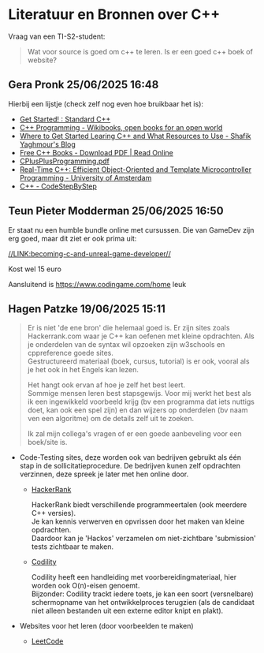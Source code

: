# Literatuur en Bronnen over C++

Vraag van een TI-S2-student:

> Wat voor source is goed om c++ te leren. Is er een goed c++ boek of website?

## Gera Pronk 25/06/2025 16:48

Hierbij een lijstje (check zelf nog even hoe bruikbaar het is):

* [Get Started! : Standard C++](https://isocpp.org/get-started)
* [C++ Programming - Wikibooks, open books for an open world](https://en.wikibooks.org/wiki/C++_Programming)
* [Where to Get Started Learing C++ and What Resources to Use - Shafik Yaghmour's Blog](https://shafik.github.io/c++/learning/2019/09/05/getting_started_learning_cpp.html)
* [Free C++ Books - Download PDF | Read Online](https://www.onlineprogrammingbooks.com/free-cplusplus-books/)
* [CPlusPlusProgramming.pdf](https://upload.wikimedia.org/wikipedia/commons/e/e9/CPlusPlusProgramming.pdf)
* [Real-Time C++: Efficient Object-Oriented and Template Microcontroller Programming - University of Amsterdam](https://lib.uva.nl/discovery/fulldisplay?docid=cdi_askewsholts_vlebooks_9783662629963&context=PC&vid=31UKB_UAM1_INST:UVA&lang=en&search_scope=DN_and_CI_and_PURE&adaptor=Primo%20Central&tab=Everything&query=any,contains,c%2B%2B&facet=rtype,include,books&offset=0)
* [C++ - CodeStepByStep](https://www.codestepbystep.com/r/problem/list/cpp)

## Teun Pieter Modderman 25/06/2025 16:50

Er staat nu een humble bundle online met cursussen. Die van GameDev zijn erg goed, maar dit ziet er ook prima uit:

[//LINK:becoming-c-and-unreal-game-developer//](https://www.humblebundle.com/software/becoming-c-and-unreal-game-developer-packt-software?utm_content=cta_button&mcID=102:685996203070551f7d026d0a:ot:56c3d162733462ca893d0cde:1&linkID=68599622efbd0fe2ea0a3def&utm_campaign=2025_06_24_becomingcandunrealgamedeveloperpackt_softwarebundle&utm_source=Humble+Bundle+Newsletter&utm_medium=email)

Kost wel 15 euro

Aansluitend is <https://www.codingame.com/home> leuk

## Hagen Patzke 19/06/2025 15:11

> Er is niet 'de ene bron' die helemaal goed is. Er zijn sites zoals Hackerrank.com waar je C++ kan oefenen met kleine opdrachten. Als je onderdelen van de syntax wil opzoeken zijn w3schools en cppreference goede sites.\
> Gestructureerd materiaal (boek, cursus, tutorial) is er ook, vooral als je het ook in het Engels kan lezen.
>
> Het hangt ook ervan af hoe je zelf het best leert.\
> Sommige mensen leren best stapsgewijs. Voor mij werkt het best als ik een ingewikkeld voorbeeld krijg (bv een programma dat iets nuttigs doet, kan ook een spel zijn) en dan wijzers op onderdelen (bv naam ven een algoritme) om de details zelf uit te zoeken.
>
> Ik zal mijn collega's vragen of er een goede aanbeveling voor een boek/site is.

* Code-Testing sites, deze worden ook van bedrijven gebruikt als één stap in de sollicitatieprocedure.
  De bedrijven kunen zelf opdrachten verzinnen, deze spreek je later met hen online door.
  
  * [HackerRank](https://www.hackerrank.com/)

      HackerRank biedt verschillende programmeertalen (ook meerdere C++ versies).\
      Je kan kennis verwerven en opvrissen door het maken van kleine opdrachten.\
      Daardoor kan je 'Hackos' verzamelen om niet-zichtbare 'submission' tests zichtbaar te maken.

  * [Codility](https://www.codility.com/)

      Codility heeft een handleiding met voorbereidingmateriaal, hier worden ook O(n)-eisen genoemt.\
      Bijzonder: Codility trackt iedere toets, je kan een soort (versnelbare) schermopname van het
      ontwikkelproces terugzien (als de candidaat niet alleen bestanden uit een externe editor knipt
      en plakt).

* Websites voor het leren (door voorbeelden te maken)

  * [LeetCode](https://leetcode.com/)<!-- markdown-link-check-disable-line -->
